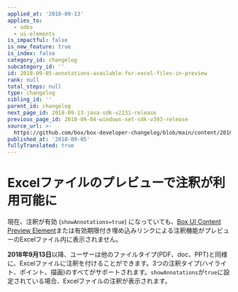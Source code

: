 ```yaml
---
applied_at: '2018-09-13'
applies_to:
  - sdks
  - ui-elements
is_impactful: false
is_new_feature: true
is_index: false
category_id: changelog
subcategory_id: ''
id: 2018-09-05-annotations-available-for-excel-files-in-preview
rank: null
total_steps: null
type: changelog
sibling_id: ''
parent_id: changelog
next_page_id: 2018-09-13-java-sdk-v2231-release
previous_page_id: 2018-09-04-windows-net-sdk-v393-release
source_url: >-
  https://github.com/box/box-developer-changelog/blob/main/content/2018/09-05-annotations-available-for-excel-files-in-preview.md
published_at: '2018-09-05'
fullyTranslated: true
---
```

# Excelファイルのプレビューで注釈が利用可能に

現在、注釈が有効 (`showAnnotations=true`) になっていても、[Box UI Content Preview Element](guide://embed/ui-elements)または有効期限付き埋め込みリンクによる注釈機能がプレビューのExcelファイル内に表示されません。

**2018年9月13日**以降、ユーザーは他のファイルタイプ(PDF、doc、PPT)と同様に、Excelファイルに注釈を付けることができます。3つの注釈タイプ(ハイライト、ポイント、描画)のすべてがサポートされます。`showAnnotations`が`true`に設定されている場合、Excelファイルの注釈が表示されます。
